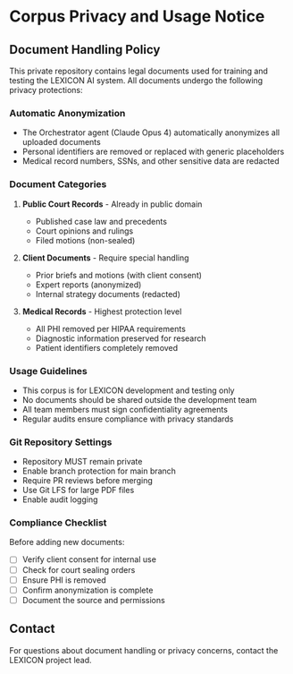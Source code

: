 # Corpus Privacy and Usage Notice

## Document Handling Policy

This private repository contains legal documents used for training and testing the LEXICON AI system. All documents undergo the following privacy protections:

### Automatic Anonymization
- The Orchestrator agent (Claude Opus 4) automatically anonymizes all uploaded documents
- Personal identifiers are removed or replaced with generic placeholders
- Medical record numbers, SSNs, and other sensitive data are redacted

### Document Categories

1. **Public Court Records** - Already in public domain
   - Published case law and precedents
   - Court opinions and rulings
   - Filed motions (non-sealed)

2. **Client Documents** - Require special handling
   - Prior briefs and motions (with client consent)
   - Expert reports (anonymized)
   - Internal strategy documents (redacted)

3. **Medical Records** - Highest protection level
   - All PHI removed per HIPAA requirements
   - Diagnostic information preserved for research
   - Patient identifiers completely removed

### Usage Guidelines

- This corpus is for LEXICON development and testing only
- No documents should be shared outside the development team
- All team members must sign confidentiality agreements
- Regular audits ensure compliance with privacy standards

### Git Repository Settings

- Repository MUST remain private
- Enable branch protection for main branch
- Require PR reviews before merging
- Use Git LFS for large PDF files
- Enable audit logging

### Compliance Checklist

Before adding new documents:
- [ ] Verify client consent for internal use
- [ ] Check for court sealing orders
- [ ] Ensure PHI is removed
- [ ] Confirm anonymization is complete
- [ ] Document the source and permissions

## Contact

For questions about document handling or privacy concerns, contact the LEXICON project lead.